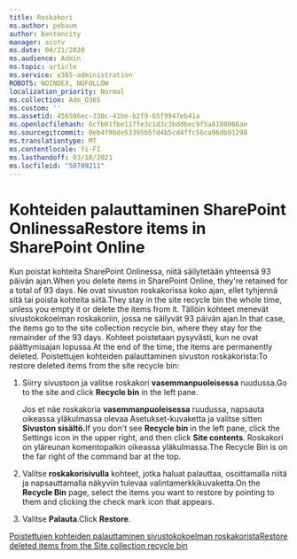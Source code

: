 ```yaml
---
title: Roskakori
ms.author: pebaum
author: bentoncity
manager: scotv
ms.date: 04/21/2020
ms.audience: Admin
ms.topic: article
ms.service: o365-administration
ROBOTS: NOINDEX, NOFOLLOW
localization_priority: Normal
ms.collection: Adm_O365
ms.custom: ''
ms.assetid: 456586ec-330c-41be-b2f9-65f9947eb41a
ms.openlocfilehash: 6cfb01fbe117fe3c1d3c3bddbec9f5a8188066ae
ms.sourcegitcommit: 0eb4f9bde53395b5fd4b5cd4ffc56ca96db91298
ms.translationtype: MT
ms.contentlocale: fi-FI
ms.lasthandoff: 03/10/2021
ms.locfileid: "50709211"
---
```

# <a name="restore-items-in-sharepoint-online"></a><span data-ttu-id="9b429-102">Kohteiden palauttaminen SharePoint Onlinessa</span><span class="sxs-lookup"><span data-stu-id="9b429-102">Restore items in SharePoint Online</span></span>

<span data-ttu-id="9b429-103">Kun poistat kohteita SharePoint Onlinessa, niitä säilytetään yhteensä 93 päivän ajan.</span><span class="sxs-lookup"><span data-stu-id="9b429-103">When you delete items in SharePoint Online, they're retained for a total of 93 days.</span></span> <span data-ttu-id="9b429-104">Ne ovat sivuston roskakorissa koko ajan, ellet tyhjennä sitä tai poista kohteita siitä.</span><span class="sxs-lookup"><span data-stu-id="9b429-104">They stay in the site recycle bin the whole time, unless you empty it or delete the items from it.</span></span> <span data-ttu-id="9b429-105">Tällöin kohteet menevät sivustokokoelman roskakoriin, jossa ne säilyvät 93 päivän ajan.</span><span class="sxs-lookup"><span data-stu-id="9b429-105">In that case, the items go to the site collection recycle bin, where they stay for the remainder of the 93 days.</span></span> <span data-ttu-id="9b429-106">Kohteet poistetaan pysyvästi, kun ne ovat päättymisajan lopussa.</span><span class="sxs-lookup"><span data-stu-id="9b429-106">At the end of the time, the items are permanently deleted.</span></span> <span data-ttu-id="9b429-107">Poistettujen kohteiden palauttaminen sivuston roskakorista:</span><span class="sxs-lookup"><span data-stu-id="9b429-107">To restore deleted items from the site recycle bin:</span></span>
  
1. <span data-ttu-id="9b429-108">Siirry sivustoon ja valitse roskakori **vasemmanpuoleisessa** ruudussa.</span><span class="sxs-lookup"><span data-stu-id="9b429-108">Go to the site and click **Recycle bin** in the left pane.</span></span> 
    
    <span data-ttu-id="9b429-109">Jos et näe roskakoria **vasemmanpuoleisessa** ruudussa, napsauta oikeassa yläkulmassa olevaa Asetukset-kuvaketta ja valitse sitten **Sivuston sisältö.**</span><span class="sxs-lookup"><span data-stu-id="9b429-109">If you don't see **Recycle bin** in the left pane, click the Settings icon in the upper right, and then click **Site contents**.</span></span> <span data-ttu-id="9b429-110">Roskakori on yläreunan komentopalkin oikeassa yläkulmassa.</span><span class="sxs-lookup"><span data-stu-id="9b429-110">The Recycle Bin is on the far right of the command bar at the top.</span></span>
    
2. <span data-ttu-id="9b429-111">Valitse **roskakorisivulla** kohteet, jotka haluat palauttaa, osoittamalla niitä ja napsauttamalla näkyviin tulevaa valintamerkkikuvaketta.</span><span class="sxs-lookup"><span data-stu-id="9b429-111">On the **Recycle Bin** page, select the items you want to restore by pointing to them and clicking the check mark icon that appears.</span></span> 
    
3. <span data-ttu-id="9b429-112">Valitse **Palauta**.</span><span class="sxs-lookup"><span data-stu-id="9b429-112">Click **Restore**.</span></span>
    
[<span data-ttu-id="9b429-113">Poistettujen kohteiden palauttaminen sivustokokoelman roskakorista</span><span class="sxs-lookup"><span data-stu-id="9b429-113">Restore deleted items from the Site collection recycle bin</span></span>](https://support.microsoft.com/office/restore-items-in-the-recycle-bin-that-were-deleted-from-sharepoint-or-teams-6df466b6-55f2-4898-8d6e-c0dff851a0be)
  


